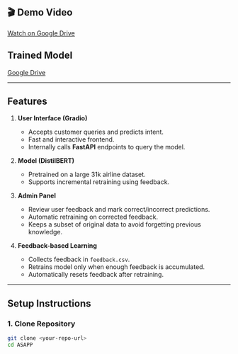 ## 🎬 Demo Video
[Watch on Google Drive]([https://drive.google.com/your-link](https://drive.google.com/file/d/1v9AZtGodlR_osXfVovAeGfPQIa5q5G-k/view?usp=drive_link))
## Trained Model 
[Google Drive]([https://drive.google.com/file/d/1ZIiFS6xiTEtudsP3hQk7iTf77dWHnnmH/view?usp=sharing])



---

## Features

1. **User Interface (Gradio)**  
   - Accepts customer queries and predicts intent.
   - Fast and interactive frontend.
   - Internally calls **FastAPI** endpoints to query the model.

2. **Model (DistilBERT)**  
   - Pretrained on a large 31k airline dataset.
   - Supports incremental retraining using feedback.

3. **Admin Panel**  
   - Review user feedback and mark correct/incorrect predictions.
   - Automatic retraining on corrected feedback.
   - Keeps a subset of original data to avoid forgetting previous knowledge.

4. **Feedback-based Learning**  
   - Collects feedback in `feedback.csv`.
   - Retrains model only when enough feedback is accumulated.
   - Automatically resets feedback after retraining.

---

## Setup Instructions

### 1. Clone Repository

```bash
git clone <your-repo-url>
cd ASAPP
